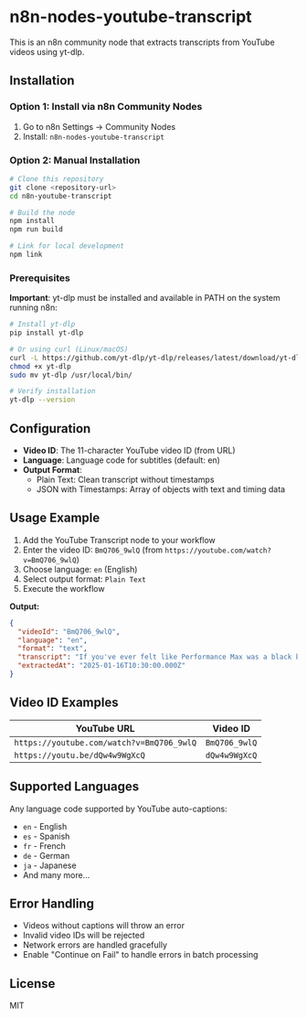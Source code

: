 # n8n-nodes-youtube-transcript

This is an n8n community node that extracts transcripts from YouTube videos using yt-dlp.

## Installation

### Option 1: Install via n8n Community Nodes

1. Go to n8n Settings → Community Nodes
2. Install: `n8n-nodes-youtube-transcript`

### Option 2: Manual Installation

```bash
# Clone this repository
git clone <repository-url>
cd n8n-youtube-transcript

# Build the node
npm install
npm run build

# Link for local development
npm link
```

### Prerequisites

**Important**: yt-dlp must be installed and available in PATH on the system running n8n:

```bash
# Install yt-dlp
pip install yt-dlp

# Or using curl (Linux/macOS)
curl -L https://github.com/yt-dlp/yt-dlp/releases/latest/download/yt-dlp -o yt-dlp
chmod +x yt-dlp
sudo mv yt-dlp /usr/local/bin/

# Verify installation
yt-dlp --version
```

## Configuration

- **Video ID**: The 11-character YouTube video ID (from URL)
- **Language**: Language code for subtitles (default: en)
- **Output Format**: 
  - Plain Text: Clean transcript without timestamps
  - JSON with Timestamps: Array of objects with text and timing data

## Usage Example

1. Add the YouTube Transcript node to your workflow
2. Enter the video ID: `BmQ706_9wlQ` (from `https://youtube.com/watch?v=BmQ706_9wlQ`)
3. Choose language: `en` (English)
4. Select output format: `Plain Text`
5. Execute the workflow

**Output:**
```json
{
  "videoId": "BmQ706_9wlQ",
  "language": "en", 
  "format": "text",
  "transcript": "If you've ever felt like Performance Max was a black box...",
  "extractedAt": "2025-01-16T10:30:00.000Z"
}
```

## Video ID Examples

| YouTube URL | Video ID |
|-------------|----------|
| `https://youtube.com/watch?v=BmQ706_9wlQ` | `BmQ706_9wlQ` |
| `https://youtu.be/dQw4w9WgXcQ` | `dQw4w9WgXcQ` |

## Supported Languages

Any language code supported by YouTube auto-captions:
- `en` - English
- `es` - Spanish  
- `fr` - French
- `de` - German
- `ja` - Japanese
- And many more...

## Error Handling

- Videos without captions will throw an error
- Invalid video IDs will be rejected
- Network errors are handled gracefully
- Enable "Continue on Fail" to handle errors in batch processing

## License

MIT